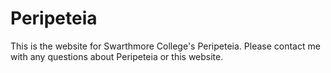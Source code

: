 # Peripeteia

This is the website for Swarthmore College's Peripeteia. Please contact me with any questions about Peripeteia or this website.
